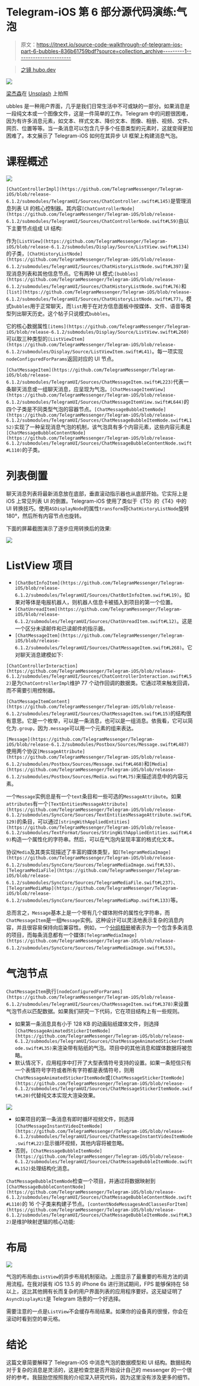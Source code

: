 # Telegram-iOS 第 6 部分源代码演练:气泡

> 原文：<https://itnext.io/source-code-walkthrough-of-telegram-ios-part-6-bubbles-836b61759bdf?source=collection_archive---------1----------------------->

> [之镜 hubo.dev](https://hubo.dev/2020-06-22-source-code-walkthrough-of-telegram-ios-part-6/)

![](img/31946475b0452371d17def69ceee5007.png)

[梁杰森](https://unsplash.com/@ninjason?utm_source=medium&utm_medium=referral)在 [Unsplash](https://unsplash.com?utm_source=medium&utm_medium=referral) 上拍照

ubbles 是一种用户界面，几乎是我们日常生活中不可或缺的一部分。如果消息是一段纯文本或一个图像文件，这是一件简单的工作。Telegram 中的问题很困难，因为有许多消息元素，如文本、样式文本、降价文本、图像、相册、视频、文件、网页、位置等等。当一条消息可以包含几乎多个任意类型的元素时，这就变得更加困难了。本文展示了 Telegram-iOS 如何在其异步 UI 框架上构建消息气泡。

# 课程概述

![](img/210bd4b6cb6ed4a2a6f892a66ca2d5e1.png)

`[ChatControllerImpl](https://github.com/TelegramMessenger/Telegram-iOS/blob/release-6.1.2/submodules/TelegramUI/Sources/ChatController.swift#L145)`是管理消息列表 UI 的核心控制器。其内容`[ChatControllerNode](https://github.com/TelegramMessenger/Telegram-iOS/blob/release-6.1.2/submodules/TelegramUI/Sources/ChatControllerNode.swift#L59)`由以下主要节点组成 UI 结构:

作为`[ListView](https://github.com/TelegramMessenger/Telegram-iOS/blob/release-6.1.2/submodules/Display/Source/ListView.swift#L134)`的子类，`[ChatHistoryListNode](https://github.com/TelegramMessenger/Telegram-iOS/blob/release-6.1.2/submodules/TelegramUI/Sources/ChatHistoryListNode.swift#L397)`呈现消息列表和其他信息节点。它有两种 UI 模式:`[bubbles](https://github.com/TelegramMessenger/Telegram-iOS/blob/release-6.1.2/submodules/TelegramUI/Sources/ChatHistoryListNode.swift#L76)`和`[list](https://github.com/TelegramMessenger/Telegram-iOS/blob/release-6.1.2/submodules/TelegramUI/Sources/ChatHistoryListNode.swift#L77)`。模式`bubbles`用于正常聊天，而`list`用于在对方信息面板中按媒体、文件、语音等类型列出聊天历史。这个帖子只说模式`bubbles`。

它的核心数据属性`[items](https://github.com/TelegramMessenger/Telegram-iOS/blob/release-6.1.2/submodules/Display/Source/ListView.swift#L260)`可以取三种类型的`[ListViewItem](https://github.com/TelegramMessenger/Telegram-iOS/blob/release-6.1.2/submodules/Display/Source/ListViewItem.swift#L41)`。每一项实现`nodeConfiguredForParams`返回对应的 UI 节点。

`[ChatMessageItem](https://github.com/TelegramMessenger/Telegram-iOS/blob/release-6.1.2/submodules/TelegramUI/Sources/ChatMessageItem.swift#L223)`代表一条聊天消息或一组聊天消息，应呈现为气泡。`[ChatMessageItemView](https://github.com/TelegramMessenger/Telegram-iOS/blob/release-6.1.2/submodules/TelegramUI/Sources/ChatMessageItemView.swift#L644)`的四个子类是不同类型气泡的容器节点。`[ChatMessageBubbleItemNode](https://github.com/TelegramMessenger/Telegram-iOS/blob/release-6.1.2/submodules/TelegramUI/Sources/ChatMessageBubbleItemNode.swift#L152)`实现了一种呈现消息气泡的机制，该气泡具有多个内容元素，这些内容元素是`[ChatMessageBubbleContentNode](https://github.com/TelegramMessenger/Telegram-iOS/blob/release-6.1.2/submodules/TelegramUI/Sources/ChatMessageBubbleContentNode.swift#L110)`的子类。

# 列表倒置

聊天消息列表将最新消息放在底部，垂直滚动指示器也从底部开始。它实际上是 iOS 上常见列表 UI 的倒置。Telegram-iOS 使用了类似于《T5》的《T4》中的 UI 转换技巧。使用`ASDisplayNode`的属性`transform`将`ChatHistoryListNode`旋转 180°，然后所有内容节点也旋转。

下面的屏幕截图演示了逐步应用转换后的效果:

![](img/519559bcf0eb35912429651771b7d38a.png)

# ListView 项目

*   `[ChatBotInfoItem](https://github.com/TelegramMessenger/Telegram-iOS/blob/release-6.1.2/submodules/TelegramUI/Sources/ChatBotInfoItem.swift#L19)`。如果对等体是电报机器人，则机器人信息卡被插入到项目的第一个位置。
*   `[ChatUnreadItem](https://github.com/TelegramMessenger/Telegram-iOS/blob/release-6.1.2/submodules/TelegramUI/Sources/ChatUnreadItem.swift#L12)`。这是一个区分未读邮件和已读邮件的指示器。
*   `[ChatMessageItem](https://github.com/TelegramMessenger/Telegram-iOS/blob/release-6.1.2/submodules/TelegramUI/Sources/ChatMessageItem.swift#L268)`。它对聊天消息建模如下:

`[ChatControllerInteraction](https://github.com/TelegramMessenger/Telegram-iOS/blob/release-6.1.2/submodules/TelegramUI/Sources/ChatControllerInteraction.swift#L52)`是为`ChatControllerImpl`维护 77 个动作回调的数据类。它通过项来触发回调，而不需要引用控制器。

`[ChatMessageItemContent](https://github.com/TelegramMessenger/Telegram-iOS/blob/release-6.1.2/submodules/TelegramUI/Sources/ChatMessageItem.swift#L15)`的结构很有意思。它是一个枚举，可以是一条消息，也可以是一组消息。依我看，它可以简化为`.group`，因为`.message`可以用一个元素的组来表达。

`[Message](https://github.com/TelegramMessenger/Telegram-iOS/blob/release-6.1.2/submodules/Postbox/Sources/Message.swift#L487)`使用两个协议`[MessageAttribute](https://github.com/TelegramMessenger/Telegram-iOS/blob/release-6.1.2/submodules/Postbox/Sources/Message.swift#L468)`和`[Media](https://github.com/TelegramMessenger/Telegram-iOS/blob/release-6.1.2/submodules/Postbox/Sources/Media.swift#L75)`来描述消息中的内容元素。

一个`Message`实例总是有一个`text`条目和一些可选的`MessageAttribute`。如果`attributes`有一个`[TextEntitiesMessageAttribute](https://github.com/TelegramMessenger/Telegram-iOS/blob/release-6.1.2/submodules/SyncCore/Sources/TextEntitiesMessageAttribute.swift#L129)`的条目，可以通过`[stringWithAppliedEntities](https://github.com/TelegramMessenger/Telegram-iOS/blob/release-6.1.2/submodules/TextFormat/Sources/StringWithAppliedEntities.swift#L49)`构造一个属性化的字符串。然后，可以在气泡内呈现丰富的格式化文本。

协议`Media`及其类实现描述了丰富的媒体类型，如`[TelegramMediaImage](https://github.com/TelegramMessenger/Telegram-iOS/blob/release-6.1.2/submodules/SyncCore/Sources/TelegramMediaImage.swift#L53)`、`[TelegramMediaFile](https://github.com/TelegramMessenger/Telegram-iOS/blob/release-6.1.2/submodules/SyncCore/Sources/TelegramMediaFile.swift#L237)`、`[TelegramMediaMap](https://github.com/TelegramMessenger/Telegram-iOS/blob/release-6.1.2/submodules/SyncCore/Sources/TelegramMediaMap.swift#L133)`等。

总而言之，`Message`基本上是一个带有几个媒体附件的属性化字符串，而`ChatMessageItem`是一组`Message`实例。这种设计可以灵活地表示复杂的消息内容，并且很容易保持向后兼容性。例如，一个[分组相册](https://telegram.org/blog/albums-saved-messages)被表示为一个包含多条消息的项目，而每条消息都有一个媒体`[TelegramMediaImage](https://github.com/TelegramMessenger/Telegram-iOS/blob/release-6.1.2/submodules/SyncCore/Sources/TelegramMediaImage.swift#L53)`。

# 气泡节点

`ChatMessageItem`执行`[nodeConfiguredForParams](https://github.com/TelegramMessenger/Telegram-iOS/blob/release-6.1.2/submodules/TelegramUI/Sources/ChatMessageItem.swift#L378)`来设置气泡节点以匹配数据。如果我们研究一下代码，它在项目结构上有一些规则。

*   如果第一条消息具有小于 128 KB 的动画贴纸媒体文件，则选择`[ChatMessageAnimatedStickerItemNode](https://github.com/TelegramMessenger/Telegram-iOS/blob/release-6.1.2/submodules/TelegramUI/Sources/ChatMessageAnimatedStickerItemNode.swift#L35)`来渲染带有贴纸的气泡。项目中的其他消息和媒体数据将被忽略。
*   默认情况下，应用程序中打开了大型表情符号支持的设置。如果一条短信只有一个表情符号字符或者所有字符都是表情符号，则用`ChatMessageAnimatedStickerItemNode`或`[ChatMessageStickerItemNode](https://github.com/TelegramMessenger/Telegram-iOS/blob/release-6.1.2/submodules/TelegramUI/Sources/ChatMessageStickerItemNode.swift#L20)`代替纯文本实现大渲染效果。

![](img/c71c13b186cf8b1808376123c7591476.png)

*   如果项目的第一条消息有即时循环视频文件，则选择`[ChatMessageInstantVideoItemNode](https://github.com/TelegramMessenger/Telegram-iOS/blob/release-6.1.2/submodules/TelegramUI/Sources/ChatMessageInstantVideoItemNode.swift#L22)`显示循环视频，其他内容将被忽略。
*   否则，`[ChatMessageBubbleItemNode](https://github.com/TelegramMessenger/Telegram-iOS/blob/release-6.1.2/submodules/TelegramUI/Sources/ChatMessageBubbleItemNode.swift#L152)`处理结构化消息。

`ChatMessageBubbleItemNode`检查一个项目，并通过将数据映射到`[ChatMessageBubbleContentNode](https://github.com/TelegramMessenger/Telegram-iOS/blob/release-6.1.2/submodules/TelegramUI/Sources/ChatMessageBubbleContentNode.swift#L110)`的 16 个子类来构建子节点。`[contentNodeMessagesAndClassesForItem](https://github.com/TelegramMessenger/Telegram-iOS/blob/release-6.1.2/submodules/TelegramUI/Sources/ChatMessageBubbleItemNode.swift#L32)`是维护映射逻辑的核心功能:

# 布局

![](img/fea576c70ca2a1fcb54342e32e69b33a.png)

气泡的布局由`ListView`的异步布局机制驱动。上图显示了最重要的布局方法的调用流程。在我对装有 iOS 13.5 的 iPhone 6s 进行测试期间，FPS 能够保持在 58 以上，这比其他拥有长而复杂的用户界面列表的应用程序要好。这无疑证明了`AsyncDisplayKit`是 Telegram 场景的一个好选择。

需要注意的一点是`ListView`不会缓存布局结果。如果你的设备真的很慢，你会在滚动时看到空的单元格。

# 结论

这篇文章简要解释了 Telegram-iOS 中消息气泡的数据模型和 UI 结构。数据结构对于复杂的消息是灵活的，这是检查您是否开始设计自己的 messenger 的一个很好的参考。我鼓励您按照我的介绍深入研究代码，因为这里没有涉及更多的细节。
